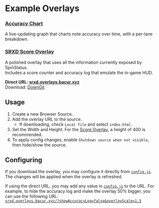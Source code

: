 # Example Overlays

### [Accuracy Chart](AccuracyChart/)

A live-updating graph that charts note accuracy over time, with a per-lane breakdown.

### [SRXD Score Overlay](SRXD/)

A polished overlay that uses all the information currently exposed by SpinStatus.\
Includes a score counter and accuracy log that emulate the in-game HUD.

**Direct URL: [srxd.overlays.bacur.xyz](https://srxd.overlays.bacur.xyz)**\
Download: [DownGit](https://downgit.github.io/#/home?url=https://github.com/TakingFire/SpinStatus/tree/main/Overlays/SRXD)

## Usage

1. Create a new Browser Source.
2. Add the overlay URL to the source.
   - If downloading, check `Local file` and select `index.html`.
3. Set the Width and Height. For the [Score Overlay](https://srxd.overlays.bacur.xyz), a height of 400 is recommended.
4. To apply config changes, enable `Shutdown source when not visible`, then hide/show the source.

## Configuring

If you download the overlay, you may configure it directly from [`config.js`](SRXD/config.js). The changes will be applied when the overlay is refreshed.

If using the direct URL, you may add any value in [`config.js`](SRXD/config.js) to the URL. For example, to hide the accuracy log and make the overlay 50% bigger, you can use the following URL:\
[`srxd.overlays.bacur.xyz/?showAccuracyLog=false&overlayScale=1.5`](https://srxd.overlays.bacur.xyz/?showAccuracyLog=false&overlayScale=1.5)
